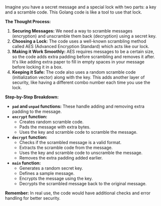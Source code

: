 Imagine you have a secret message and a special lock with two parts: a key and a scramble code. This Golang code is like a tool to use that lock.

**The Thought Process:**

1. **Securing Messages:** We need a way to scramble messages (encryption) and unscramble them back (decryption) using a secret key.
2. **Choosing a Lock:**  The code uses a well-known scrambling method called AES (Advanced Encryption Standard) which acts like our lock.
3. **Making it Work Smoothly:**  AES requires messages to be a certain size, so the code adds extra padding before scrambling and removes it after. It's like adding extra paper to fill in empty spaces in your message before locking it in a box.
4. **Keeping it Safe:** The code also uses a random scramble code (initialization vector) along with the key. This adds another layer of security, like having a different combo number each time you use the lock.

**Step-by-Step Breakdown:**

* **`pad` and `unpad` functions:** These handle adding and removing extra padding to the message.
* **`encrypt` function:**
   * Creates random scramble code.
   * Pads the message with extra bytes.
   * Uses the key and scramble code to scramble the message.
* **`decrypt` function:**
   * Checks if the scrambled message is a valid format.
   * Extracts the scramble code from the message.
   * Uses the key and scramble code to unscramble the message.
   * Removes the extra padding added earlier.
* **`main` function:**
   * Generates a random secret key.
   * Defines a sample message.
   * Encrypts the message using the key.
   * Decrypts the scrambled message back to the original message.

**Remember:** In real use, the code would have additional checks and error handling for better security. 
